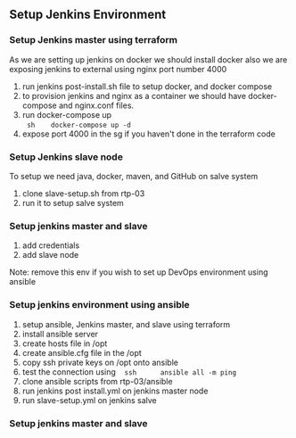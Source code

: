 ## Setup Jenkins Environment

### Setup Jenkins master using terraform
As we are setting up jenkins on docker we should install docker also we are exposing jenkins to external using nginx port number 4000

1. run jenkins post-install.sh file to setup docker, and docker compose
2. to provision jenkins and nginx as a container we should have docker-compose and nginx.conf files.
3. run docker-compose up  
  ```sh
   docker-compose up -d
   ```
4. expose port 4000 in the sg if you haven't done in the terraform code

### Setup Jenkins slave node
To setup we need java, docker, maven, and GitHub on salve system
1. clone slave-setup.sh from rtp-03
2. run it to setup salve system

### Setup jenkins master and slave
1. add credentials
2. add slave node

Note: remove this env if you wish to set up DevOps environment using ansible
### Setup jenkins environment using ansible

1. setup ansible, Jenkins master, and slave using terraform
2. install ansible server
3. create hosts file in /opt
4. create ansible.cfg file in the /opt
5. copy ssh private keys on /opt onto ansible
6. test the connection using
   ```ssh
     ansible all -m ping
  ```
7. clone ansible scripts from rtp-03/ansible
8. run jenkins post install.yml on jenkins master node
9. run slave-setup.yml on jenkins salve

### Setup jenkins master and slave
